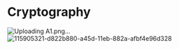 
# Cryptography

![Uploading A1.png…]()
![115905321-d822b880-a45d-11eb-882a-afbf4e96d328](https://user-images.githubusercontent.com/65245922/123303174-6b877100-d515-11eb-9d72-7be700450fc4.png)
